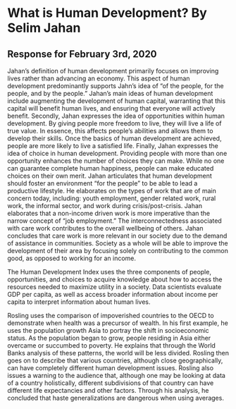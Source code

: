 # What is Human Development? By Selim Jahan


## Response for February 3rd, 2020


Jahan’s definition of human development primarily focuses on improving lives rather than advancing an economy. This aspect of human development predominantly supports Jahn’s idea of “of the people, for the people, and by the people.” Jahan’s main ideas of human development include augmenting the development of human capital, warranting that this capital will benefit human lives, and ensuring that everyone will actively benefit. Secondly, Jahan expresses the idea of opportunities within human development. By giving people more freedom to live, they will live a life of true value. In essence, this affects people’s abilities and allows them to develop their skills. Once the basics of human development are achieved, people are more likely to live a satisfied life. Finally, Jahan expresses the idea of choice in human development. Providing people with more than one opportunity enhances the number of choices they can make. While no one can guarantee complete human happiness, people can make educated choices on their own merit. Jahan articulates that human development should foster an environment “for the people” to be able to lead a productive lifestyle. He elaborates on the types of work that are of main concern today, including: youth employment, gender related work, rural work, the informal sector, and work during crisis/post-crisis. Jahan elaborates that a non-income driven work is more imperative than the narrow concept of “job employment.” The interconnectedness associated with care work contributes to the overall wellbeing of others. Jahan concludes that care work is more relevant in our society due to the demand of assistance in communities. Society as a whole will be able to improve the development of their area by focusing solely on contributing to the common good, as opposed to working for an income. 

The Human Development Index uses the three components of people, opportunities, and choices to acquire knowledge about how to access the resources needed to maximize utility in a society. Data scientists evaluate GDP per capita, as well as access broader information about income per capita to interpret information about human lives.
  
Rosling uses the comparison of impoverished countries to the OECD to demonstrate when health was a precursor of wealth. In his first example, he uses the population growth Asia to portray the shift in socioeconomic status. As the population began to grow, people residing in Asia either overcame or succumbed to poverty. He explains that through the World Banks analysis of these patterns, the world will be less divided. Rosling then goes on to describe that various countries, although close geographically, can have completely different human development issues. Rosling also issues a warning to the audience that, although one may be looking at data of a country holistically, different subdivisions of that country can have different life expectancies and other factors. Through his analysis, he concluded that haste generalizations are dangerous when using averages.
 
